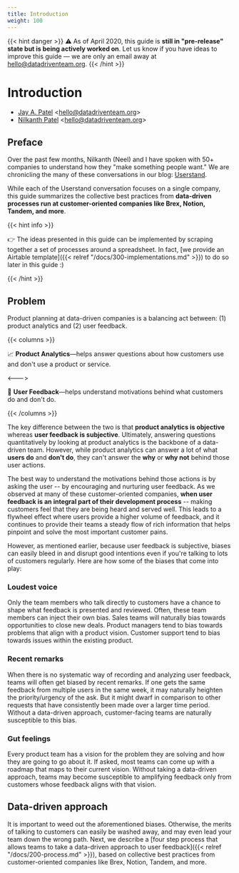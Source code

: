 ```yaml
---
title: Introduction
weight: 100
---
```


{{< hint danger >}}
:warning: As of April 2020, this guide is **still in "pre-release" state but is being actively worked on**. Let us know if you have ideas to improve this guide — we are only an email away at hello@datadriventeam.org.
{{< /hint >}}

# Introduction

- [Jay A. Patel](https://twitter.com/jayisms) <<hello@datadriventeam.org>>
- [Nilkanth Patel](https://twitter.com/nilkanthjp) <<hello@datadriventeam.org>>

## Preface

Over the past few months, Nilkanth (Neel) and I have spoken with 50+ companies to understand how they "make something people want." We are chronicling the many of these conversations in our blog: [Userstand](https://www.heraldhq.com/userstand/).

While each of the Userstand conversation focuses on a single company, this guide summarizes the collective best practices from **data-driven processes run at customer-oriented companies like Brex, Notion, Tandem, and more**.

{{< hint info >}}

:point_right: The ideas presented in this guide can be implemented by scraping together a set of processes around a spreadsheet. In fact, [we provide an Airtable template]({{< relref "/docs/300-implementations.md" >}}) to do so later in this guide :)

{{< /hint >}}

## Problem

Product planning at data-driven companies is a balancing act between: (1) product analytics and (2) user feedback.

{{< columns >}}

:chart_with_upwards_trend: **Product Analytics**—helps answer questions about how customers use and don't use a product or service.

<--->

:loudspeaker: **User Feedback**—helps understand motivations behind what customers do and don't do.

{{< /columns >}}

The key difference between the two is that **product analytics is objective** whereas **user feedback is subjective**. Ultimately, answering questions quantitatively by looking at product analytics is the backbone of a data-driven team. However, while product analytics can answer a lot of what **users do** and **don't do**, they can't answer the **why** or **why not** behind those user actions.

The best way to understand the motivations behind those actions is by asking the user -- by encouraging and nurturing user feedback. As we observed at many of these customer-oriented companies, **when user feedback is an integral part of their development process** -- making customers feel that they are being heard and served well. This leads to a flywheel effect where users provide a higher volume of feedback, and it continues to provide their teams a steady flow of rich information that helps pinpoint and solve the most important customer pains.

However, as mentioned earlier, because user feedback is subjective, biases can easily bleed in and disrupt good intentions even if you're talking to lots of customers regularly. Here are how some of the biases that come into play:

### Loudest voice

Only the team members who talk directly to customers have a chance to shape what feedback is presented and reviewed. Often, these team members can inject their own bias. Sales teams will naturally bias towards opportunities to close new deals. Product managers tend to bias towards problems that align with a product vision. Customer support tend to bias
towards issues within the existing product.

### Recent remarks

When there is no systematic way of recording and analyzing user feedback, teams will often get biased by recent remarks. If one gets the same feedback from multiple users in the same week, it may naturally heighten the priority/urgency of the ask. But it might dwarf in comparison to other requests that have consistently been made over a larger time period. Without a data-driven approach, customer-facing teams are naturally susceptible to this bias.

### Gut feelings

Every product team has a vision for the problem they are solving and how they are going to go about it. If asked, most teams can come up with a roadmap that maps to their current vision. Without taking a data-driven approach, teams may become susceptible to amplifying feedback only from customers whose feedback aligns with that vision.

## Data-driven approach

It is important to weed out the aforementioned biases. Otherwise, the merits of talking to customers can easily be washed away, and may even lead your team down the wrong path. Next, we describe a [four step process that allows teams to take a data-driven approach to user feedback]({{< relref "/docs/200-process.md" >}}), based on collective best practices from customer-oriented companies like Brex, Notion, Tandem, and more.
